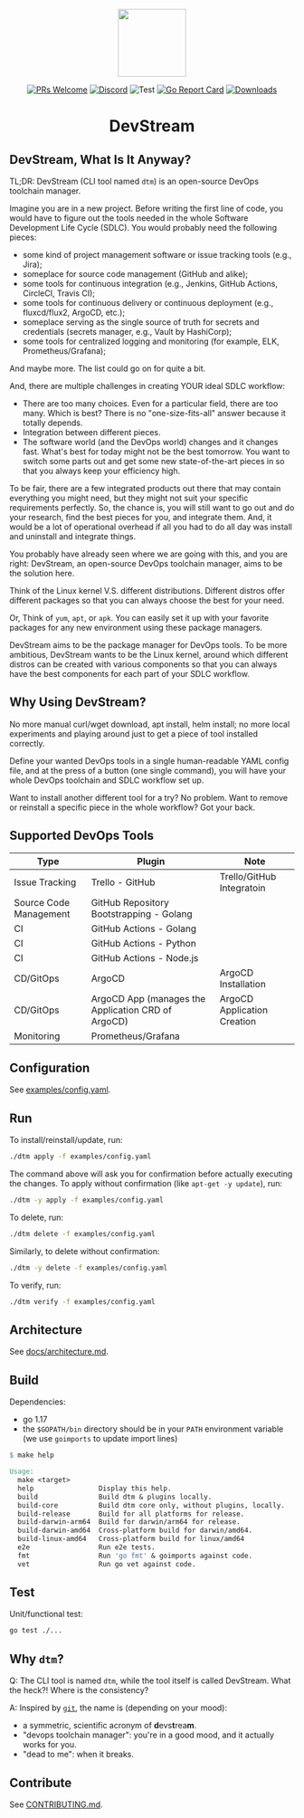 <div align="center">
<br/>
<img src="https://user-images.githubusercontent.com/3789273/128085813-92845abd-7c26-4fa2-9f98-928ce2246616.png" width="120px">

<br/>

[![PRs Welcome](https://img.shields.io/badge/PRs-welcome-brightgreen.svg?style=flat&logo=github&color=2370ff&labelColor=454545)](http://makeapullrequest.com)
[![Discord](https://img.shields.io/discord/844603288082186240.svg?style=flat?label=&logo=discord&logoColor=ffffff&color=747df7&labelColor=454545)](https://discord.gg/83rDG6ydVZ)
![Test](https://github.com/merico-dev/stream/actions/workflows/main-builder.yml/badge.svg)
[![Go Report Card](https://goreportcard.com/badge/github.com/merico-dev/stream)](https://goreportcard.com/report/github.com/merico-dev/stream)
[![Downloads](https://img.shields.io/github/downloads/merico-dev/stream/total.svg)](https://github.com/merico-dev/stream/releases)
  
# DevStream
</div>

## DevStream, What Is It Anyway?

TL;DR: DevStream (CLI tool named `dtm`) is an open-source DevOps toolchain manager.

Imagine you are in a new project. Before writing the first line of code, you would have to figure out the tools needed in the whole Software Development Life Cycle (SDLC). You would probably need the following pieces:

- some kind of project management software or issue tracking tools (e.g., Jira);
- someplace for source code management (GitHub and alike);
- some tools for continuous integration (e.g., Jenkins, GitHub Actions, CircleCI, Travis CI);
- some tools for continuous delivery or continuous deployment (e.g., fluxcd/flux2, ArgoCD, etc.);
- someplace serving as the single source of truth for secrets and credentials (secrets manager, e.g., Vault by HashiCorp);
- some tools for centralized logging and monitoring (for example, ELK, Prometheus/Grafana);

And maybe more. The list could go on for quite a bit.

And, there are multiple challenges in creating YOUR ideal SDLC workflow:

- There are too many choices. Even for a particular field, there are too many. Which is best? There is no "one-size-fits-all" answer because it totally depends.
- Integration between different pieces.
- The software world (and the DevOps world) changes and it changes fast. What's best for today might not be the best tomorrow. You want to switch some parts out and get some new state-of-the-art pieces in so that you always keep your efficiency high.

To be fair, there are a few integrated products out there that may contain everything you might need, but they might not suit your specific requirements perfectly. So, the chance is, you will still want to go out and do your research, find the best pieces for you, and integrate them. And, it would be a lot of operational overhead if all you had to do all day was install and uninstall and integrate things.

You probably have already seen where we are going with this, and you are right: DevStream, an open-source DevOps toolchain manager, aims to be the solution here.

Think of the Linux kernel V.S. different distributions. Different distros offer different packages so that you can always choose the best for your need.

Or, Think of `yum`, `apt`, or `apk`. You can easily set it up with your favorite packages for any new environment using these package managers.

DevStream aims to be the package manager for DevOps tools. To be more ambitious, DevStream wants to be the Linux kernel, around which different distros can be created with various components so that you can always have the best components for each part of your SDLC workflow.

## Why Using DevStream?

No more manual curl/wget download, apt install, helm install; no more local experiments and playing around just to get a piece of tool installed correctly.

Define your wanted DevOps tools in a single human-readable YAML config file, and at the press of a button (one single command), you will have your whole DevOps toolchain and SDLC workflow set up.

Want to install another different tool for a try? No problem. Want to remove or reinstall a specific piece in the whole workflow? Got your back.

## Supported DevOps Tools

| Type                   | Plugin                                             | Note                        |
|------------------------|----------------------------------------------------|-----------------------------|
| Issue Tracking         | Trello - GitHub                                    | Trello/GitHub Integratoin   |
| Source Code Management | GitHub Repository Bootstrapping - Golang           |                             |
| CI                     | GitHub Actions - Golang                            |                             |
| CI                     | GitHub Actions - Python                            |                             |
| CI                     | GitHub Actions - Node.js                           |                             |
| CD/GitOps              | ArgoCD                                             | ArgoCD Installation         |
| CD/GitOps              | ArgoCD App (manages the Application CRD of ArgoCD) | ArgoCD Application Creation |
| Monitoring             | Prometheus/Grafana                                 |                             |

## Configuration

See [examples/config.yaml](./examples/config.yaml).

## Run

To install/reinstall/update, run:

```bash
./dtm apply -f examples/config.yaml
```

The command above will ask you for confirmation before actually executing the changes. To apply without confirmation (like `apt-get -y update`), run:

```bash
./dtm -y apply -f examples/config.yaml
```

To delete, run:

```bash
./dtm delete -f examples/config.yaml
```

Similarly, to delete without confirmation:

```bash
./dtm -y delete -f examples/config.yaml
```

To verify, run:

```bash
./dtm verify -f examples/config.yaml
```

## Architecture

See [docs/architecture.md](./docs/architecture.md).

## Build

Dependencies:
- go 1.17
- the `$GOPATH/bin` directory should be in your `PATH` environment variable (we use `goimports` to update import lines)

```makefile
$ make help

Usage:
  make <target>
  help                Display this help.
  build               Build dtm & plugins locally.
  build-core          Build dtm core only, without plugins, locally.
  build-release       Build for all platforms for release.
  build-darwin-arm64  Build for darwin/arm64 for release.
  build-darwin-amd64  Cross-platform build for darwin/amd64.
  build-linux-amd64   Cross-platform build for linux/amd64
  e2e                 Run e2e tests.
  fmt                 Run 'go fmt' & goimports against code.
  vet                 Run go vet against code.
```

## Test

Unit/functional test:

```bash
go test ./...
```

## Why `dtm`?

Q: The CLI tool is named `dtm`, while the tool itself is called DevStream. What the heck?! Where is the consistency?

A: Inspired by [`git`](https://github.com/git/git#readme), the name is (depending on your mood):

- a symmetric, scientific acronym of **d**evs**t**rea**m**.
- "devops toolchain manager": you're in a good mood, and it actually works for you.
- "dead to me": when it breaks.

## Contribute

See [CONTRIBUTING.md](./CONTRIBUTING.md).
